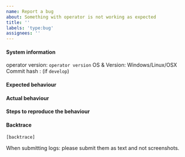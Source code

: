 ```yaml
---
name: Report a bug
about: Something with operator is not working as expected
title: ''
labels: 'type:bug'
assignees: ''
---
```


#### System information

operator version: `operator version`
OS & Version: Windows/Linux/OSX
Commit hash : (if `develop`)

#### Expected behaviour


#### Actual behaviour


#### Steps to reproduce the behaviour


#### Backtrace

````
[backtrace]
````

When submitting logs: please submit them as text and not screenshots.
